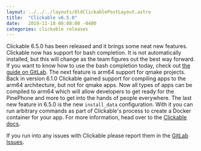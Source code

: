 ```yaml
---
layout: ../../../layouts/OldClickablePostLayout.astro
title:  "Clickable v6.5.0"
date:   2019-11-18 00:08:00 -0400
categories: clickable releases
---
```


Clickable 6.5.0 has been released and it brings some neat new features.
Clickable now has support for bash completion. It is not automatically installed,
but this will change as the team figures out the best way forward. If you want
to know how to use the bash completion today, check out
[the guide on GitLab](https://gitlab.com/clickable/clickable/blob/master/BASH_COMPLETION.md).
The next feature is arm64 support for qmake projects. Back in version 6.1.0
Clickable gained support for compiling apps to the arm64 architecture, but not
for qmake apps. Now all types of apps can be compiled to arm64 which will allow
developers to get ready for the PinePhone and more to get into the hands of people everywhere.
The last new feature in 6.5.0 is the new `install_data` configuration. With it
you can run arbitrary commands as part of Clickable's process to create a Docker
container for your app. For more information, head over to the
[Clickable docs](http://clickable-ut.dev/en/latest/clickable-json.html#image-setup).

If you run into any issues with Clickable please report them in the
[GitLab Issues](https://gitlab.com/clickable/clickable/issues).
